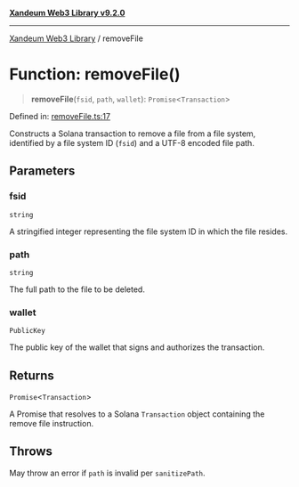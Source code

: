[**Xandeum Web3 Library v9.2.0**](../README.md)

***

[Xandeum Web3 Library](../globals.md) / removeFile

# Function: removeFile()

> **removeFile**(`fsid`, `path`, `wallet`): `Promise`\<`Transaction`\>

Defined in: [removeFile.ts:17](https://github.com/Xandeum/test_web3/blob/main/src/removeFile.ts#L17)

Constructs a Solana transaction to remove a file from a  file system,
identified by a file system ID (`fsid`) and a UTF-8 encoded file path.

## Parameters

### fsid

`string`

A stringified integer representing the file system ID in which the file resides.

### path

`string`

The full path to the file to be deleted.

### wallet

`PublicKey`

The public key of the wallet that signs and authorizes the transaction.

## Returns

`Promise`\<`Transaction`\>

A Promise that resolves to a Solana `Transaction` object containing the remove file instruction.

## Throws

May throw an error if `path` is invalid per `sanitizePath`.
